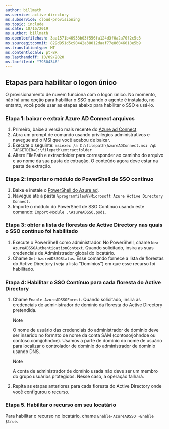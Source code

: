 ```yaml
---
author: billmath
ms.service: active-directory
ms.subservice: cloud-provisioning
ms.topic: include
ms.date: 10/16/2019
ms.author: billmath
ms.openlocfilehash: 3aa1571b46938b03f556fa124d3f0a2a70f2c5c3
ms.sourcegitcommit: 829d951d5c90442a38012daaf77e86046018e5b9
ms.translationtype: MT
ms.contentlocale: pt-BR
ms.lasthandoff: 10/09/2020
ms.locfileid: "79504346"
---
```

## <a name="steps-to-enable-single-sign-on"></a>Etapas para habilitar o logon único
O provisionamento de nuvem funciona com o logon único.  No momento, não há uma opção para habilitar o SSO quando o agente é instalado, no entanto, você pode usar as etapas abaixo para habilitar o SSO e usá-lo. 

### <a name="step-1-download-and-extract-azure-ad-connect-files"></a>Etapa 1: baixar e extrair Azure AD Connect arquivos
1.  Primeiro, baixe a versão mais recente do [Azure ad Connect](https://www.microsoft.com/download/details.aspx?id=47594)
2.  Abra um prompt de comando usando privilégios administrativos e navegue até o MSI que você acabou de baixar.
3.  Execute o seguinte:  `msiexec /a C:\filepath\AzureADConnect.msi /qb TARGETDIR=C:\filepath\extractfolder`
4. Altere FilePath e extractfolder para corresponder ao caminho do arquivo e ao nome da sua pasta de extração.  O conteúdo agora deve estar na pasta de extração.

### <a name="step-2-import-the-seamless-sso-powershell-module"></a>Etapa 2: importar o módulo do PowerShell de SSO contínuo

1. Baixe e instale o [PowerShell do Azure ad](https://docs.microsoft.com/powershell/azure/active-directory/overview).
2. Navegue até a pasta `%programfiles%\Microsoft Azure Active Directory Connect`.
3. Importe o módulo do PowerShell de SSO Contínuo usando este comando: `Import-Module .\AzureADSSO.psd1`.

### <a name="step-3-get-the-list-of-active-directory-forests-on-which-seamless-sso-has-been-enabled"></a>Etapa 3: obter a lista de florestas de Active Directory nas quais o SSO contínuo foi habilitado

1. Execute o PowerShell como administrador. No PowerShell, chame `New-AzureADSSOAuthenticationContext`. Quando solicitado, insira as suas credenciais de Administrador global do locatário.
2. Chame `Get-AzureADSSOStatus`. Esse comando fornece a lista de florestas do Active Directory (veja a lista “Domínios”) em que esse recurso foi habilitado.

### <a name="step-4-enable-seamless-sso-for-each-active-directory-forest"></a>Etapa 4: Habilitar o SSO Contínuo para cada floresta do Active Directory

1. Chame `Enable-AzureADSSOForest`. Quando solicitado, insira as credenciais de administrador de domínio da floresta do Active Directory pretendida.

   > [!NOTE]
   >O nome de usuário das credenciais do administrador de domínio deve ser inserido no formato de nome da conta SAM (contoso\johndoe ou contoso.com\johndoe). Usamos a parte de domínio do nome de usuário para localizar o controlador de domínio do administrador de domínio usando DNS.

   >[!NOTE]
   >A conta de administrador de domínio usada não deve ser um membro do grupo usuários protegidos. Nesse caso, a operação falhará.

2. Repita as etapas anteriores para cada floresta do Active Directory onde você configurou o recurso.

### <a name="step-5-enable-the-feature-on-your-tenant"></a>Etapa 5. Habilitar o recurso em seu locatário

Para habilitar o recurso no locatário, chame `Enable-AzureADSSO -Enable $true`.
